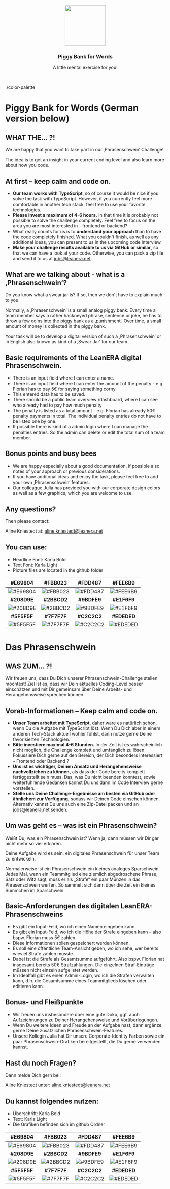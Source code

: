<p align="center">
  <img src="./.github/noun-piggy-bank-131970.svg" alt="" width="128" height="128">
</p>

<h3 align="center">Piggy Bank for Words</h3>

<p align="center">
  A little mental exercise for you!
</p>

<br>

./color-palette

# Piggy Bank for Words (German version below)
## WHAT THE... ?!

We are happy that you want to take part in
our ‚Phrasenschwein‘ Challenge!

The idea is to get an insight in your current
coding level and also learn more about
how you code.
## At first – keep calm and code on.

- __Our team works with TypeScript__, so of course it would be nice if you solve the task with TypeScript.
However, if you currently feel more comfortable in another tech stack, feel free to use your favorite
technologies.
- __Please invest a maximum of 4-6 hours.__ In that time it is probably not possible to solve the challenge
completely. Feel free to focus on the area you are most interested in - frontend or backend?
- What really counts for us is to __understand your approach__ than to have the code completely finished. What
you couldn't finish, as well as any additional ideas, you can present to us in the upcoming code interview.
- __Make your challenge results available to us via GitHub or similar__, so that we can have a look at your
code. Otherwise, you can pack a zip file and send it to us at jobs@leanera.net.

## What are we talking about - what is a ‚Phrasenschwein‘?

Do you know what a swear jar is? If so, then we don't have to
explain much to you.

Normally, a ‚Phrasenschwein‘ is a small analog piggy bank.
Every time a team member says a rather hackneyed phrase,
sentence or joke, he has to throw a few coins into the piggy
bank as a ‚punishment‘. Over time, a small amount of money
is collected in the piggy bank.

Your task will be to develop a digital version of such a
‚Phrasenschwein‘ or in English also known as kind of a 
‚Swear Jar‘ for our team.

## Basic requirements of the LeanERA digital Phrasenschwein.

- There is an input field where I can enter a name.
- There is an input field where I can enter the amount of the penalty - e.g. Florian has to pay 5€ for saying
something corny.
- This entered data has to be saved.
- There should be a public team overview /dashboard, where I can see who already had to pay how much penalty
- The penalty is listed as a total amount - e.g. Florian has already 50€ penalty payments in total. The individual
penalty entries do not have to be listed one by one.
- If possible there is kind of a admin login where I can manage the penalties entries. So the admin can delete or
edit the total sum of a team member.

## Bonus points and busy bees

- We are happy especially about a good 
documentation, if possible also notes of your 
approach or previous considerations.
- If you have additonal ideas and enjoy the task, 
please feel free to add your own ‚Phrasenschwein‘ features.
- Our colleague Julia has provided you with our corporate 
design colors as well as a few graphics, which you are welcome to use.

## Any questions?

Then please contact: 

Aline Kniestedt 
at: aline.kniestedt@leanera.net

## You can use:

- Headline Font: Karla Bold
- Text Font: Karla Light
- Picture files are located in the github folder

#E69804 | #FBB023 | #FDD487 | #FEE6B9
:----: | :----: | :----: | :----:
![#E69804](./.github/color-palette/E69804.svg) | ![#FBB023](./.github/color-palette/FBB023.svg) | ![#FDD487](./.github/color-palette/FDD487.svg) | ![#FEE6B9](./.github/color-palette/FEE6B9.svg)
**#208D9E**  | **#2BBCD2**  | **#9BDFE9** | **#E1F6F9**
![#208D9E](./.github/color-palette/208D9E.svg) | ![#2BBCD2](./.github/color-palette/2BBCD2.svg) | ![#9BDFE9](./.github/color-palette/9BDFE9.svg) | ![#E1F6F9](./.github/color-palette/E1F6F9.svg)
**#5F5F5F**  | **#7F7F7F**  | **#C2C2C2** | **#EDEDED**
![#5F5F5F](./.github/color-palette/5F5F5F.svg) | ![#7F7F7F](./.github/color-palette/7F7F7F.svg) | ![#C2C2C2](./.github/color-palette/C2C2C2.svg) | ![#EDEDED](./.github/color-palette/EDEDED.svg)

#
#  Das Phrasenschwein

## WAS ZUM... ?!

Wir freuen uns, dass Du Dich unserer Phrasenschwein-Challenge stellen möchtest!
Ziel ist es, dass wir Dein aktuelles Coding-Level besser einschätzen und mit Dir gemeinsam über Deine Arbeits- und
Herangehensweise sprechen können.

## Vorab-Informationen – Keep calm and code on.

- __Unser Team arbeitet mit TypeScript__, daher wäre es natürlich schön, wenn Du die Aufgabe mit TypeScript
löst. Wenn Du Dich aber in einem anderen Tech-Stack aktuell wohler fühlst, dann nutze gerne Deine
favorisierten Technologien.
- __Bitte investiere maximal 4-6 Stunden.__ In der Zeit ist es wahrscheinlich nicht möglich, die Challenge
komplett und umfänglich zu lösen. Fokussiere Dich gerne auf den Bereich, der Dich besonders interessiert
– Frontend oder Backend ?
- __Uns ist es wichtiger, Deinen Ansatz und Herangehensweise nachvollziehen zu können,__ als dass der
Code bereits komplett fertiggestellt sein muss. Das, was Du nicht beenden konntest, sowie weiterführende
Gedanken kannst Du uns dann im Code Interview gerne vorstellen.
- __Stelle uns Deine Challenge-Ergebnisse am besten via GitHub oder ähnlichem zur Verfügung,__ sodass
wir Deinen Code einsehen können. Alternativ kannst Du uns auch eine Zip-Datei packen und an
jobs@leanera.net senden.

## Um was geht es – was ist ein Phrasenschwein?

Weißt Du, was ein Phrasenschwein ist? Wenn ja, dann
müssen wir Dir gar nicht mehr so viel erklären.

Deine Aufgabe wird es sein, ein digitales Phrasenschwein für
unser Team zu entwickeln.

Normalerweise ist ein Phrasenschwein ein kleines analoges
Sparschwein. Jedes Mal, wenn ein Teammitglied eine
ziemlich abgedroschene Phrase, Satz oder Witz sagt, muss er
als „Strafe“ ein paar Münzen in das Phrasenschwein werfen.
So sammelt sich dann über die Zeit ein kleines Sümmchen
im Sparschwein.

## Basic-Anforderungen des digitalen LeanERA-Phrasenschweins

- Es gibt ein Input-Feld, wo ich einen Namen eingeben kann.
- Es gibt ein Input-Feld, wo ich die Höhe der Strafe eingeben kann – also bspw. Florian muss 5€ zahlen.
- Diese Informationen sollen gespeichert werden können.
- Es soll eine öffentliche Team-Ansicht geben, wo ich sehe, wer bereits wieviel Strafe zahlen musste.
- Dabei ist die Strafe als Gesamtsumme aufgeführt. Also bspw. Florian hat insgesamt bereits 50€
Strafzahlungen. Die einzelnen Straf-Einträge müssen nicht einzeln aufgelistet werden.
- Im Idealfall gibt es einen Admin-Login, wo ich die Strafen verwalten kann, d.h. die Gesamtsumme eines
Teammitglieds löschen oder editieren kann.

## Bonus- und Fleißpunkte

- Wir freuen uns insbesondere über eine gute Doku, ggf. auch Aufzeichnungen zu Deiner Herangehensweise und Vorüberlegungen.
- Wenn Du weitere Ideen und Freude an der Aufgabe hast, dann ergänze gerne Deine zusätzlichen Phrasenschwein-Features.
- Unsere Kollegin Julia hat Dir unsere Corporate-Identity Farben sowie ein paar Phrasenschwein-Grafiken bereitgestellt, die Du gerne verwenden kannst. 

## Hast du noch Fragen? 

Dann melde Dich gern bei:

Aline Kniestedt 
unter: aline.kniestedt@leanera.net

## Du kannst folgendes nutzen: 

- Überschrift: Karla Bold
- Text: Karla Light
- Die Grafiken befinden sich im github Ordner

#E69804 | #FBB023 | #FDD487 | #FEE6B9
:----: | :----: | :----: | :----:
![#E69804](./.github/color-palette/E69804.svg) | ![#FBB023](./.github/color-palette/FBB023.svg) | ![#FDD487](./.github/color-palette/FDD487.svg) | ![#FEE6B9](./.github/color-palette/FEE6B9.svg)
**#208D9E**  | **#2BBCD2**  | **#9BDFE9** | **#E1F6F9**
![#208D9E](./.github/color-palette/208D9E.svg) | ![#2BBCD2](./.github/color-palette/2BBCD2.svg) | ![#9BDFE9](./.github/color-palette/9BDFE9.svg) | ![#E1F6F9](./.github/color-palette/E1F6F9.svg)
**#5F5F5F**  | **#7F7F7F**  | **#C2C2C2** | **#EDEDED**
![#5F5F5F](./.github/color-palette/5F5F5F.svg) | ![#7F7F7F](./.github/color-palette/7F7F7F.svg) | ![#C2C2C2](./.github/color-palette/C2C2C2.svg) | ![#EDEDED](./.github/color-palette/EDEDED.svg)
